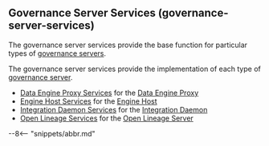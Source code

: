 
<!-- SPDX-License-Identifier: CC-BY-4.0 -->
<!-- Copyright Contributors to the ODPi Egeria project. -->

## Governance Server Services (governance-server-services)

The governance server services provide the base function for particular types of [governance servers](/concepts/governance-server).

The governance server services provide the implementation of each type of [governance server](/concepts/governance-server).

* [Data Engine Proxy Services](/services/data-engine-proxy-services) for the [Data Engine Proxy](/concepts/data-engine-proxy)
* [Engine Host Services](/services/engine-host-services) for the [Engine Host](/concepts/engine-host)
* [Integration Daemon Services](/services/integration-daemon-services) for the [Integration Daemon](/concepts/integration-daemon)
* [Open Lineage Services](/services/open-lineage-services) for the [Open Lineage Server](/concepts/open-lineage-server)

--8<-- "snippets/abbr.md"